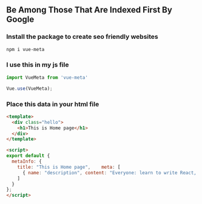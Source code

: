 ## Be Among Those That Are Indexed First By Google

### Install the package to create seo friendly websites
```bash
npm i vue-meta
```

### I use this in my js file
```js
import VueMeta from 'vue-meta'

Vue.use(VueMeta);
```

### Place this data in your html file
```html
<template>
  <div class="hello">
    <h1>This is Home page</h1>
  </div>
</template>

<script>
export default {
  metaInfo: {
    title: "This is Home page",    meta: [
      { name: "description", content: "Everyone: learn to write React, Vue and Angular, Nelan: learn to write Cobol, Pascal and MC" },      { name: "keywords", content: "react,vue,angular,cs375fb,llpfb" }
    ]
  }
};
</script>
```